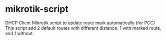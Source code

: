# mikrotik-script

DHCP Client Mikrotik script to update route mark automatically (for PCC)
This script add 2 default routes with different distance. 1 with marked route, and 1 without.
